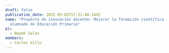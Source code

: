 ```yaml
---
draft: false
publication_date: 2022-03-03T17:31:40.144Z
name: "Proyecto de innovación docente: Mejorar la formación científica del
  alumnado de Educación Primaria"
pi:
  - Naymé Salas
members:
  - Carlos Villu
---
```

